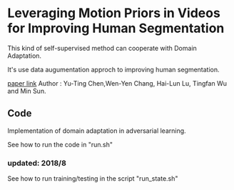 # Leveraging Motion Priors in Videos for Improving Human Segmentation

This kind of self-supervised method can cooperate with Domain Adaptation. 

It's use data augumentation approch to improving human segmentation.

[paper link](https://arxiv.org/pdf/1807.11436.pdf) Author : Yu-Ting Chen,Wen-Yen Chang, Hai-Lun Lu, Tingfan Wu  and Min Sun.

## Code
Implementation of domain adaptation in adversarial learning.

See how to run the code in "run.sh" 

### updated: 2018/8
 
See how to run training/testing in the script "run_state.sh" 


